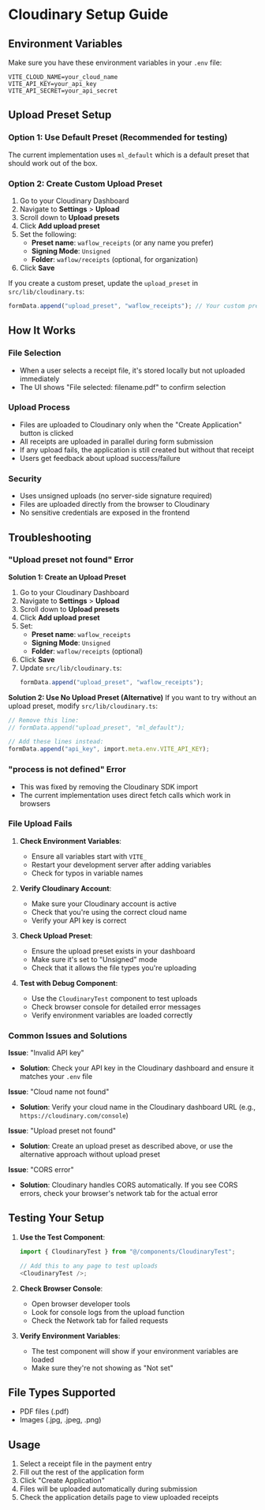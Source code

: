 # Cloudinary Setup Guide

## Environment Variables

Make sure you have these environment variables in your `.env` file:

```
VITE_CLOUD_NAME=your_cloud_name
VITE_API_KEY=your_api_key
VITE_API_SECRET=your_api_secret
```

## Upload Preset Setup

### Option 1: Use Default Preset (Recommended for testing)

The current implementation uses `ml_default` which is a default preset that should work out of the box.

### Option 2: Create Custom Upload Preset

1. Go to your Cloudinary Dashboard
2. Navigate to **Settings** > **Upload**
3. Scroll down to **Upload presets**
4. Click **Add upload preset**
5. Set the following:
   - **Preset name**: `waflow_receipts` (or any name you prefer)
   - **Signing Mode**: `Unsigned`
   - **Folder**: `waflow/receipts` (optional, for organization)
6. Click **Save**

If you create a custom preset, update the `upload_preset` in `src/lib/cloudinary.ts`:

```typescript
formData.append("upload_preset", "waflow_receipts"); // Your custom preset name
```

## How It Works

### File Selection

- When a user selects a receipt file, it's stored locally but not uploaded immediately
- The UI shows "File selected: filename.pdf" to confirm selection

### Upload Process

- Files are uploaded to Cloudinary only when the "Create Application" button is clicked
- All receipts are uploaded in parallel during form submission
- If any upload fails, the application is still created but without that receipt
- Users get feedback about upload success/failure

### Security

- Uses unsigned uploads (no server-side signature required)
- Files are uploaded directly from the browser to Cloudinary
- No sensitive credentials are exposed in the frontend

## Troubleshooting

### "Upload preset not found" Error

**Solution 1: Create an Upload Preset**

1. Go to your Cloudinary Dashboard
2. Navigate to **Settings** > **Upload**
3. Scroll down to **Upload presets**
4. Click **Add upload preset**
5. Set:
   - **Preset name**: `waflow_receipts`
   - **Signing Mode**: `Unsigned`
   - **Folder**: `waflow/receipts` (optional)
6. Click **Save**
7. Update `src/lib/cloudinary.ts`:
   ```typescript
   formData.append("upload_preset", "waflow_receipts");
   ```

**Solution 2: Use No Upload Preset (Alternative)**
If you want to try without an upload preset, modify `src/lib/cloudinary.ts`:

```typescript
// Remove this line:
// formData.append("upload_preset", "ml_default");

// Add these lines instead:
formData.append("api_key", import.meta.env.VITE_API_KEY);
```

### "process is not defined" Error

- This was fixed by removing the Cloudinary SDK import
- The current implementation uses direct fetch calls which work in browsers

### File Upload Fails

1. **Check Environment Variables**:

   - Ensure all variables start with `VITE_`
   - Restart your development server after adding variables
   - Check for typos in variable names

2. **Verify Cloudinary Account**:

   - Make sure your Cloudinary account is active
   - Check that you're using the correct cloud name
   - Verify your API key is correct

3. **Check Upload Preset**:

   - Ensure the upload preset exists in your dashboard
   - Make sure it's set to "Unsigned" mode
   - Check that it allows the file types you're uploading

4. **Test with Debug Component**:
   - Use the `CloudinaryTest` component to test uploads
   - Check browser console for detailed error messages
   - Verify environment variables are loaded correctly

### Common Issues and Solutions

**Issue**: "Invalid API key"

- **Solution**: Check your API key in the Cloudinary dashboard and ensure it matches your `.env` file

**Issue**: "Cloud name not found"

- **Solution**: Verify your cloud name in the Cloudinary dashboard URL (e.g., `https://cloudinary.com/console`)

**Issue**: "Upload preset not found"

- **Solution**: Create an upload preset as described above, or use the alternative approach without upload preset

**Issue**: "CORS error"

- **Solution**: Cloudinary handles CORS automatically. If you see CORS errors, check your browser's network tab for the actual error

## Testing Your Setup

1. **Use the Test Component**:

   ```typescript
   import { CloudinaryTest } from "@/components/CloudinaryTest";

   // Add this to any page to test uploads
   <CloudinaryTest />;
   ```

2. **Check Browser Console**:

   - Open browser developer tools
   - Look for console logs from the upload function
   - Check the Network tab for failed requests

3. **Verify Environment Variables**:
   - The test component will show if your environment variables are loaded
   - Make sure they're not showing as "Not set"

## File Types Supported

- PDF files (.pdf)
- Images (.jpg, .jpeg, .png)

## Usage

1. Select a receipt file in the payment entry
2. Fill out the rest of the application form
3. Click "Create Application"
4. Files will be uploaded automatically during submission
5. Check the application details page to view uploaded receipts
